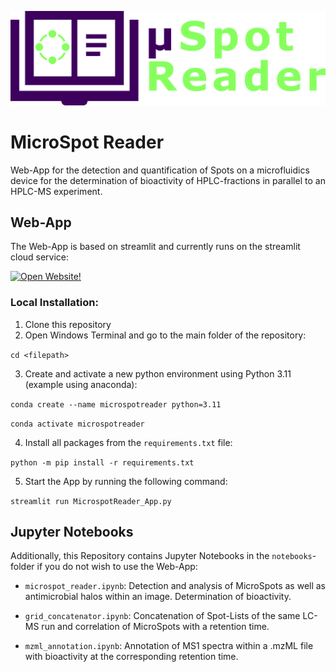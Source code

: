 ![image](assets/logo_uspotreader.png)

# MicroSpot Reader

Web-App for the detection and quantification of Spots on a microfluidics device for the determination of bioactivity of HPLC-fractions in parallel to an HPLC-MS experiment.


## Web-App

The Web-App is based on streamlit and currently runs on the streamlit cloud service:

[![Open Website!](https://static.streamlit.io/badges/streamlit_badge_black_white.svg)](https://uspotreader.streamlit.app/)

### Local Installation:

1. Clone this repository
2. Open Windows Terminal and go to the main folder of the repository:

`cd <filepath>`

3. Create and activate a new python environment using Python 3.11 (example using anaconda):

`conda create --name microspotreader python=3.11`

`conda activate microspotreader`

4. Install all packages from the `requirements.txt` file:

`python -m pip install -r requirements.txt`

5. Start the App by running the following command:

`streamlit run MicrospotReader_App.py`


## Jupyter Notebooks

Additionally, this Repository contains Jupyter Notebooks in the `notebooks`-folder if you do not wish to use the Web-App:

- `microspot_reader.ipynb`: Detection and analysis of MicroSpots as well as antimicrobial halos within an image. Determination of bioactivity.

- `grid_concatenator.ipynb`: Concatenation of Spot-Lists of the same LC-MS run and correlation of MicroSpots with a retention time.

- `mzml_annotation.ipynb`: Annotation of MS1 spectra within a .mzML file with bioactivity at the corresponding retention time.